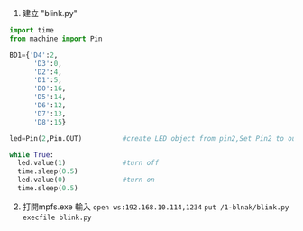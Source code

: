 

1. 建立 "blink.py"

```python
import time
from machine import Pin

BD1={'D4':2,
      'D3':0,
      'D2':4,
      'D1':5,
      'D0':16,
      'D5':14,
      'D6':12,
      'D7':13,
      'D8':15}

led=Pin(2,Pin.OUT)          #create LED object from pin2,Set Pin2 to output

while True:
  led.value(1)              #turn off
  time.sleep(0.5)
  led.value(0)              #turn on
  time.sleep(0.5)
  ```

2. 打開mpfs.exe
 輸入 `open ws:192.168.10.114,1234` 
 `put /1-blnak/blink.py`
 `execfile blink.py`
 